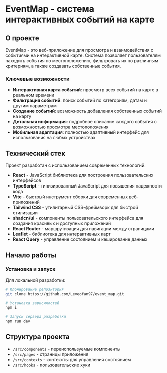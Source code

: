 # EventMap - система интерактивных событий на карте

## О проекте

EventMap - это веб-приложение для просмотра и взаимодействия с событиями на интерактивной карте. Система позволяет пользователям находить события по местоположению, фильтровать их по различным критериям, а также создавать собственные события.

### Ключевые возможности

- **Интерактивная карта событий**: просмотр всех событий на карте в реальном времени
- **Фильтрация событий**: поиск событий по категориям, датам и другим параметрам
- **Создание событий**: возможность добавления собственных событий на карту
- **Детальная информация**: подробное описание каждого события с возможностью просмотра местоположения
- **Мобильная адаптация**: полностью адаптивный интерфейс для использования на любых устройствах

## Технический стек

Проект разработан с использованием современных технологий:

- **React** - JavaScript библиотека для построения пользовательских интерфейсов
- **TypeScript** - типизированный JavaScript для повышения надежности кода
- **Vite** - быстрый инструмент сборки для современных веб-приложений
- **Tailwind CSS** - утилитарный CSS-фреймворк для быстрой стилизации
- **shadcn/ui** - компоненты пользовательского интерфейса для создания красивых и доступных приложений
- **React Router** - маршрутизация для навигации между страницами
- **Leaflet** - библиотека для интерактивных карт
- **React Query** - управление состоянием и кеширование данных

## Начало работы

### Установка и запуск

Для локальной разработки:

```sh
# Клонирование репозитория
git clone https://github.com/Leveofan97/event_map.git

# Установка зависимостей
npm i

# Запуск сервера разработки
npm run dev
```

## Структура проекта

- `/src/components` - переиспользуемые компоненты
- `/src/pages` - страницы приложения
- `/src/contexts` - контексты для управления состоянием
- `/src/hooks` - пользовательские хуки
